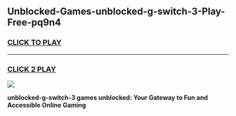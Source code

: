
## Unblocked-Games-unblocked-g-switch-3-Play-Free-pq9n4
<h3>
<a href="https://premium76.site?title=unblocked-g-switch-3&ref=12A">CLICK TO PLAY</a></h3>
<hr>

<h3>
<a href="https://premium76.site?title=unblocked-g-switch-3&ref=12A">CLICK 2 PLAY</a>
  
</h3>

<a href="https://premium76.site?title=unblocked-g-switch-3&ref=12A"><img src="https://clearcache.store/games.png"></a>


**unblocked-g-switch-3 games unblocked: Your Gateway to Fun and Accessible Online Gaming**

